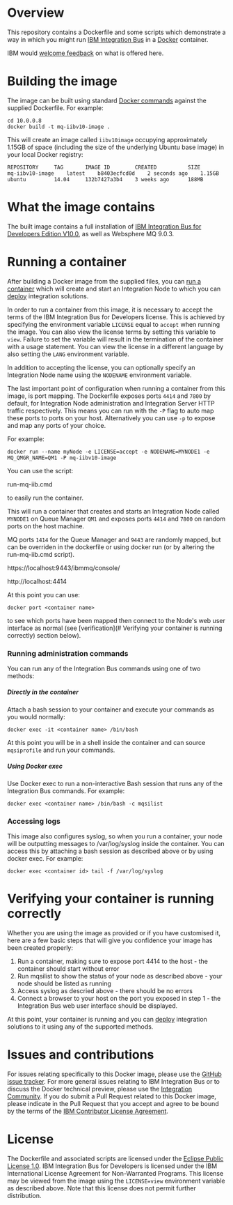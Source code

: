 # Overview

This repository contains a Dockerfile and some scripts which demonstrate a way in which you might run [IBM Integration Bus](http://www-03.ibm.com/software/products/en/ibm-integration-bus) in a [Docker](https://www.docker.com/whatisdocker/) container.

IBM would [welcome feedback](#issues-and-contributions) on what is offered here.

# Building the image

The image can be built using standard [Docker commands](https://docs.docker.com/userguide/dockerimages/) against the supplied Dockerfile.  For example:

~~~
cd 10.0.0.8
docker build -t mq-iibv10-image .
~~~

This will create an image called `iibv10image` occupying approximately 1.15GB of space (including the size of the underlying Ubuntu base image) in your local Docker registry:

~~~
REPOSITORY     TAG       IMAGE ID        CREATED          SIZE
mq-iibv10-image    latest    b8403ecfcd0d    2 seconds ago    1.15GB
ubuntu         14.04     132b7427a3b4    3 weeks ago      188MB
~~~

# What the image contains

The built image contains a full installation of [IBM Integration Bus for Developers Edition V10.0](https://ibm.biz/iibdevedn), as well as Websphere MQ 9.0.3.

# Running a container

After building a Docker image from the supplied files, you can [run a container](https://docs.docker.com/userguide/usingdocker/) which will create and start an Integration Node to which you can [deploy](http://www-01.ibm.com/support/knowledgecenter/SSMKHH_10.0.0/com.ibm.etools.mft.doc/af03890_.htm) integration solutions.

In order to run a container from this image, it is necessary to accept the terms of the IBM Integration Bus for Developers license.  This is achieved by specifying the environment variable `LICENSE` equal to `accept` when running the image.  You can also view the license terms by setting this variable to `view`. Failure to set the variable will result in the termination of the container with a usage statement.  You can view the license in a different language by also setting the `LANG` environment variable.

In addition to accepting the license, you can optionally specify an Integration Node name using the `NODENAME` environment variable.

The last important point of configuration when running a container from this image, is port mapping.  The Dockerfile exposes ports `4414` and `7800` by default, for Integration Node administration and Integration Server HTTP traffic respectively.  This means you can run with the `-P` flag to auto map these ports to ports on your host.  Alternatively you can use `-p` to expose and map any ports of your choice.

For example:

~~~
docker run --name myNode -e LICENSE=accept -e NODENAME=MYNODE1 -e MQ_QMGR_NAME=QM1 -P mq-iibv10-image
~~~

You can use the script:

run-mq-iib.cmd

to easily run the container.

This will run a container that creates and starts an Integration Node called `MYNODE1` on Queue Manager `QM1` and exposes ports `4414` and `7800` on random ports on the host machine.

MQ ports `1414` for the Queue Manager and `9443` are randomly mapped, but can be overriden in the dockerfile or using docker run (or by altering the run-mq-iib.cmd script).

https://localhost:9443/ibmmq/console/

http://localhost:4414


At this point you can use:
~~~
docker port <container name>
~~~

to see which ports have been mapped then connect to the Node's web user interface as normal (see [verification](# Verifying your container is running correctly) section below).

### Running administration commands

You can run any of the Integration Bus
 commands using one of two methods:

##### Directly in the container

Attach a bash session to your container and execute your commands as you would normally:

~~~
docker exec -it <container name> /bin/bash
~~~

At this point you will be in a shell inside the container and can source `mqsiprofile` and run your commands.

##### Using Docker exec

Use Docker exec to run a non-interactive Bash session that runs any of the Integration Bus commands.  For example:

~~~
docker exec <container name> /bin/bash -c mqsilist
~~~

### Accessing logs

This image also configures syslog, so when you run a container, your node will be outputting messages to /var/log/syslog inside the container.  You can access this by attaching a bash session as described above or by using docker exec.  For example:

~~~
docker exec <container id> tail -f /var/log/syslog
~~~

# Verifying your container is running correctly

Whether you are using the image as provided or if you have customised it, here are a few basic steps that will give you confidence your image has been created properly:

1. Run a container, making sure to expose port 4414 to the host - the container should start without error
2. Run mqsilist to show the status of your node as described above - your node should be listed as running
3. Access syslog as descried above - there should be no errors
4. Connect a browser to your host on the port you exposed in step 1 - the Integration Bus web user interface should be displayed.

At this point, your container is running and you can [deploy](http://www-01.ibm.com/support/knowledgecenter/SSMKHH_10.0.0/com.ibm.etools.mft.doc/af03890_.htm) integration solutions to it using any of the supported methods.



# Issues and contributions

For issues relating specifically to this Docker image, please use the [GitHub issue tracker](https://github.com/ot4i/iib-docker/issues). For more general issues relating to IBM Integration Bus or to discuss the Docker technical preview, please use the [Integration Community](https://developer.ibm.com/integration/). If you do submit a Pull Request related to this Docker image, please indicate in the Pull Request that you accept and agree to be bound by the terms of the [IBM Contributor License Agreement](CLA.md).

# License

The Dockerfile and associated scripts are licensed under the [Eclipse Public License 1.0](./LICENSE). IBM Integration Bus for Developers is licensed under the IBM International License Agreement for Non-Warranted Programs. This license may be viewed from the image using the `LICENSE=view` environment variable as described above. Note that this license does not permit further distribution.
